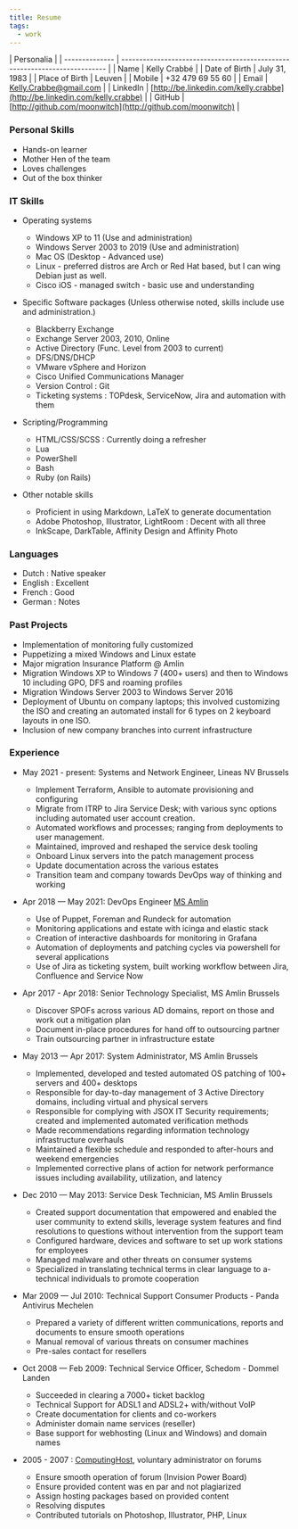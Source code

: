 ```yaml
---
title: Resume
tags: 
  - work
---
```


| Personalia     |
| -------------- | -------------------------------------------------------------------------- |
| Name           | Kelly Crabbé                                                               |
| Date of Birth  | July 31, 1983                                                              |
| Place of Birth | Leuven                                                                     |
| Mobile         | +32 479 69 55 60                                                           |
| Email          | [Kelly.Crabbe@gmail.com](mailto:kelly.crabbe@gmail.com)                    |
| LinkedIn       | [http://be.linkedin.com/kelly.crabbe](http://be.linkedin.com/kelly.crabbe) |
| GitHub         | [http://github.com/moonwitch](http://github.com/moonwitch)                 |

### Personal Skills
* Hands-on learner
* Mother Hen of the team
* Loves challenges
* Out of the box thinker

### IT Skills
* Operating systems
    * Windows XP to 11 (Use and administration)
    * Windows Server 2003 to 2019 (Use and administration)
    * Mac OS (Desktop - Advanced use)
    * Linux - preferred distros are Arch or Red Hat based, but I can wing Debian just as well. 
    * Cisco iOS - managed switch - basic use and understanding

* Specific Software packages (Unless otherwise noted, skills include use and administration.)
    * Blackberry Exchange
    * Exchange Server 2003, 2010, Online
    * Active Directory (Func. Level from 2003 to current)
    * DFS/DNS/DHCP
    * VMware vSphere and Horizon
    * Cisco Unified Communications Manager
    * Version Control : Git
    * Ticketing systems : TOPdesk, ServiceNow, Jira and automation with them

* Scripting/Programming
    * HTML/CSS/SCSS : Currently doing a refresher
    * Lua
    * PowerShell
    * Bash
    * Ruby (on Rails)

* Other notable skills
    * Proficient in using Markdown, LaTeX to generate documentation
    * Adobe Photoshop, Illustrator, LightRoom : Decent with all three
    * InkScape, DarkTable, Affinity Design and Affinity Photo

### Languages
* Dutch : Native speaker
* English : Excellent
* French : Good
* German : Notes

### Past Projects
* Implementation of monitoring fully customized
* Puppetizing a mixed Windows and Linux estate
* Major migration Insurance Platform @ Amlin
* Migration Windows XP to Windows 7 (400+ users) and then to Windows 10 including GPO, DFS and roaming profiles
* Migration Windows Server 2003 to Windows Server 2016
* Deployment of Ubuntu on company laptops; this involved customizing the ISO and creating an automated install for 6 types on 2 keyboard layouts in one ISO.
* Inclusion of new company branches into current infrastructure

### Experience
* May 2021 - present: Systems and Network Engineer, Lineas NV Brussels
    - Implement Terraform, Ansible to automate provisioning and configuring 
    - Migrate from ITRP to Jira Service Desk; with various sync options including automated user account creation.
    - Automated workflows and processes; ranging from deployments to user management.
    - Maintained, improved and reshaped the service desk tooling
    - Onboard Linux servers into the patch management process
    - Update documentation across the various estates
    - Transition team and company towards DevOps way of thinking and working

* Apr 2018 — May 2021: DevOps Engineer [MS Amlin](https://msamlin.com)
    - Use of Puppet, Foreman and Rundeck for automation
    - Monitoring applications and estate with icinga and elastic stack
    - Creation of interactive dashboards for monitoring in Grafana
    - Automation of deployments and patching cycles via powershell for several applications
    - Use of Jira as ticketing system, built working workflow between Jira, Confluence and Service Now

* Apr 2017 - Apr 2018: Senior Technology Specialist, MS Amlin Brussels
    - Discover SPOFs across various AD domains, report on those and work out a mitigation plan
    - Document in-place procedures for hand off to outsourcing partner
    - Train outsourcing partner in infrastructure estate

* May 2013 — Apr 2017: System Administrator, MS Amlin Brussels
    - Implemented, developed and tested automated OS patching of 100+ servers and 400+ desktops
    - Responsible for day-to-day management of 3 Active Directory domains, including virtual and physical servers
    - Responsible for complying with JSOX IT Security requirements; created and implemented automated verification methods
    - Made recommendations regarding information technology infrastructure overhauls
    - Maintained a flexible schedule and responded to after-hours and weekend emergencies
    - Implemented corrective plans of action for network performance issues including availability, utilization, and latency

* Dec 2010 — May 2013: Service Desk Technician, MS Amlin Brussels
    - Created support documentation that empowered and enabled the user community to extend skills, leverage system features and find resolutions to questions without intervention from the support team
    - Configured hardware, devices and software to set up work stations for employees
    - Managed malware and other threats on consumer systems
    - Specialized in translating technical terms in clear language to a-technical individuals to promote cooperation

* Mar 2009 — Jul 2010: Technical Support Consumer Products - Panda Antivirus Mechelen
    - Prepared a variety of different written communications, reports and documents to ensure smooth operations
    - Manual removal of various threats on consumer machines
    - Pre-sales contact for resellers

* Oct 2008 — Feb 2009: Technical Service Officer, Schedom - Dommel Landen
    - Succeeded in clearing a 7000+ ticket backlog
    - Technical Support for ADSL1 and ADSL2+ with/without VoIP
    - Create documentation for clients and co-workers
    - Administer domain name services (reseller)
    - Base support for webhosting (Linux and Windows) and domain names


* 2005 - 2007 : [ComputingHost](http://www.computinghost.com/), voluntary administrator on forums
    * Ensure smooth operation of forum (Invision Power Board)
    * Ensure provided content was en par and not plagiarized
    * Assign hosting packages based on provided content
    * Resolving disputes
    * Contributed tutorials on Photoshop, Illustrator, PHP, Linux
